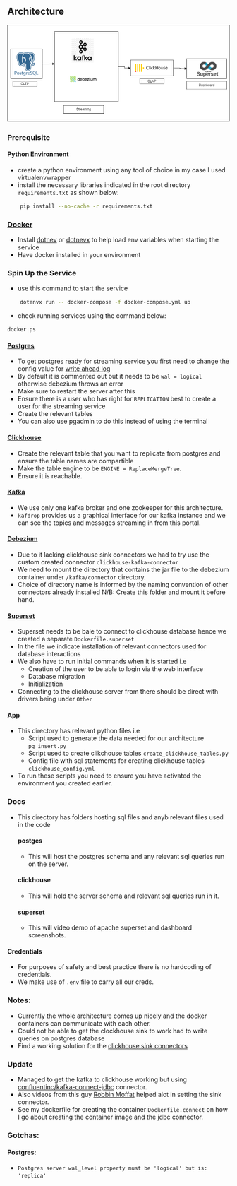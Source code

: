 ## Architecture
 <code><img src="https://github.com/nyawanga/streaming-architecture/blob/main/docs/streaming.drawio.png?raw=true"/></code>

### Prerequisite
#### Python Environment
- create a python environment  using any tool of choice in my case I used virtualenvwrapper
- install the necessary libraries indicated in the root directory `requirements.txt` as shown below:
```bash
    pip install --no-cache -r requirements.txt
```

### [Docker](https://www.docker.com/)
- Install [dotnev](https://www.npmjs.com/package/dotenv) or [dotnevx](https://dotenvx.com/) to help load env variables when starting the service
- Have docker installed in your environment

### Spin Up the Service
- use this command to start the service
```bash
    dotenvx run -- docker-compose -f docker-compose.yml up
```
- check running services using the command below:
```bash
docker ps
```

#### [Postgres](https://www.postgresql.org/)
- To get postgres ready for streaming service you first need to change the config value for [write ahead log](https://www.postgresql.org/docs/current/wal-intro.html)
- By default it is commented out but it needs to be `wal = logical` otherwise debezium throws an error
- Make sure to restart the server after this
- Ensure there is a user who has right for `REPLICATION` best to create a user for the streaming service
- Create the relevant tables
- You can also use pgadmin to do this instead of using the terminal

#### [Clickhouse](https://clickhouse.com/)
- Create the relevant table that you want to replicate from postgres and ensure the table names are compartible
- Make the table engine to be `ENGINE = ReplaceMergeTree`.
- Ensure it is reachable.

#### [Kafka](https://kafka.apache.org)
- We use only one kafka broker and one zookeeper for this architecture.
- `kafdrop` provides us a graphical interface for our kafka instance and we can see the topics and messages streaming in from this portal.

#### [Debezium](https://debezium.io/)
- Due to it lacking clickhouse sink connectors we had to try use the custom created connector `clickhouse-kafka-connector`
- We need to mount the directory that contains the jar file to the debezium container under `/kafka/connector` directory.
- Choice of directory name is informed by the naming convention of other connectors already installed
N/B: Create this folder and mount it before hand.

#### [Superset](https://superset.apache.org)
- Superset needs to be bale to connect to clickhouse database hence we created a separate `Dockerfile.superset`
- In the file we indicate installation of relevant connectors used for database interactions
- We also have to run initial commands when it is started i.e 
    - Creation of the user to be able to login via the web interface
    - Database migration
    - Initialization
- Connecting to the clickhouse server from there should be direct with drivers being under `Other`

#### App
- This directory has relevant python files i.e 
    - Script used to generate the data needed for our architecture `pg_insert.py`
    - Script used to create clikchouse tables `create_clickhouse_tables.py`
    - Config file with sql statements for creating clickhouse tables `clickhouse_config.yml`
- To run these scripts you need to ensure you have activated the environment you created earlier.

### Docs
- This directory has folders hosting sql files and anyb relevant files used in the code
    #### postges
    - This will host the postgres schema and any relevant sql queries run on the server.

    #### clickhouse 
    - This will hold the server schema and relevant sql queries run in it.

    #### superset
    - This will video demo of apache superset and dashboard screenshots.

#### Credentials
- For purposes of safety and best practice there is no hardcoding of credentials.
- We make use of `.env` file to carry all our creds.

### Notes:
- Currently the whole architecture comes up nicely and the docker containers can communicate with each other.
- Could not be able to get the clockhouse sink to work had to write queries on postgres database
- Find a working solution for the [clickhouse sink connectors](https://github.com/ClickHouse/clickhouse-kafka-connect)

### Update
- Managed to get the kafka to clickhouse working but using [confluentinc/kafka-connect-jdbc](https://www.confluent.io/hub/confluentinc/kafka-connect-jdbc/) connector.
- Also videos from this guy [Robbin Moffat](https://www.youtube.com/watch?v=vI_L9irU9Pc&t=950s) helped alot in setting the sink connector.
- See my dockerfile for creating the container `Dockerfile.connect` on how I go about creating the container image and the jdbc connector.

### Gotchas:

#### Postgres:
- `Postgres server wal_level property must be 'logical' but is: 'replica'`
